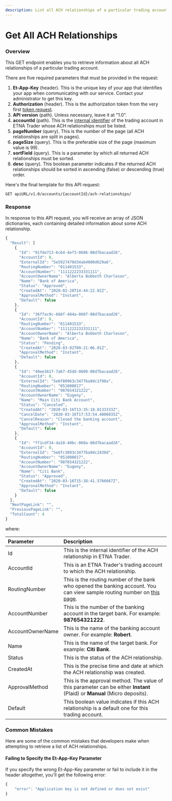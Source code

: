 ```yaml
---
description: List all ACH relationships of a particular trading account
---
```


# Get All ACH Relationships

### Overview

This GET endpoint enables you to retrieve information about all ACH relationships of a particular trading account.

There are five required parameters that must be provided in the request:

1. **Et-App-Key** \(header\). This is the unique key of your app that identifies your app when communicating with our service. Contact your administrator to get this key.
2. **Authorization** \(header\). This is the authorization token from the very first [token request](../authentication/).
3. **API version** \(path\). Unless necessary, leave it at "1.0".
4. **accountId** \(path\). This is the [internal identifier](../user-accounts/list-users-accounts/) of the trading account in ETNA Trader whose ACH relationships must be listed.
5. **pageNumber** \(query\). This is the number of the page \(all ACH relationships are split in pages\).
6. **pageSize** \(query\). This is the preferable size of the page \(maximum value is 99\).
7. **sortField** \(query\). This is a parameter by which all returned ACH relationships must be sorted.
8. **desc** \(query\). This boolean parameter indicates if the returned ACH relationships should be sorted in ascending \(false\) or descending \(true\) order.

Here's the final template for this API request:

```text
GET apiURL/v1.0/accounts/{accountId}/ach-relationships/
```

### Response

In response to this API request, you will receive an array of JSON dictionaries, each containing detailed information about some ACH relationship.

```javascript
{
  "Result": [
    {
      "Id": "91fde713-6c64-4ef3-0606-08d7bacaad26",
      "AccountId": 0,
      "ExternalId": "5e5927470d34ab4080d629a6",
      "RoutingNumber": "011401533",
      "AccountNumber": "1111222233331111",
      "AccountOwnerName": "Alberta Bobbeth Charleson",
      "Name": "Bank of America",
      "Status": "Approved",
      "CreatedAt": "2020-02-28T14:44:22.82Z",
      "ApprovalMethod": "Instant",
      "Default": false
    },
    {
      "Id": "36ffac9c-668f-484a-0607-08d7bacaad26",
      "AccountId": 0,
      "RoutingNumber": "011401533",
      "AccountNumber": "1111222233331111",
      "AccountOwnerName": "Alberta Bobbeth Charleson",
      "Name": "Bank of America",
      "Status": "Pending",
      "CreatedAt": "2020-03-02T09:21:06.01Z",
      "ApprovalMethod": "Instant",
      "Default": false
    },
    {
      "Id": "40ee3617-7a67-45dd-0609-08d7bacaad26",
      "AccountId": 0,
      "ExternalId": "5e6f80963c3477ba9dc1f98a",
      "RoutingNumber": "051000017",
      "AccountNumber": "987654321222",
      "AccountOwnerName": "Eugeny",
      "Name": "Main Citi Bank Account",
      "Status": "Canceled",
      "CreatedAt": "2020-03-16T13:35:18.0133333Z",
      "CancelDate": "2020-03-16T17:53:54.4806035Z",
      "CancelReason": "Closed the banking account",
      "ApprovalMethod": "Instant",
      "Default": false
    },
    {
      "Id": "ff1cdf34-da10-40bc-060a-08d7bacaad26",
      "AccountId": 0,
      "ExternalId": "5e6fc3093c3477ba9dc2438d",
      "RoutingNumber": "051000017",
      "AccountNumber": "987654321222",
      "AccountOwnerName": "Eugeny",
      "Name": "Citi Bank",
      "Status": "Approved",
      "CreatedAt": "2020-03-16T15:38:41.5766667Z",
      "ApprovalMethod": "Instant",
      "Default": false
    }
  ],
  "NextPageLink": "",
  "PreviousPageLink": "",
  "TotalCount": 4
}
```

where:

| Parameter | Description |
| :--- | :--- |
| Id | This is the internal identifier of the ACH relationship in ETNA Trader. |
| AccountId | This is an ETNA Trader's trading account to which the ACH relationship. |
| RoutingNumber | This is the routing number of the bank who opened the banking account. You can view sample routing number on [this page](https://bankorganizer.com/list-of-routing-numbers/#bank-of-america). |
| AccountNumber | This is the number of the banking account in the target bank. For example: **987654321222**. |
| AccountOwnerName | This is the name of the banking account owner. For example: **Robert**. |
| Name | This is the name of the target bank. For example: **Citi Bank**. |
| Status | This is the status of the ACH relationship. |
| CreatedAt | This is the precise time and date at which the ACH relationship was created. |
| ApprovalMethod | This is the approval method. The value of this parameter can be either **Instant** \(Plaid\) or **Manual** \(Micro deposits\). |
| Default | This boolean value indicates if this ACH relationship is a default one for this trading account. |

### Common Mistakes

Here are some of the common mistakes that developers make when attempting to retrieve a list of ACH relationships. 

#### Failing to Specify the Et-App-Key Parameter

If you specify the wrong Et-App-Key parameter or fail to include it in the header altogether, you'll get the following error:

```javascript
{
    "error": "Application key is not defined or does not exist"
}
```

